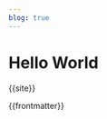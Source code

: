 ```yaml
---
blog: true
---
```


# Hello World

{{site}}

{{frontmatter}}



<script setup>
import { useData } from 'vitepress'

const { site,frontmatter } = useData()
</script>